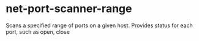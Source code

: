 # net-port-scanner-range
Scans a specified range of ports on a given host. Provides status for each port, such as open, close
